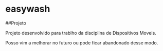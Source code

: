 # easywash

##Projeto

Projeto desenvolvido para trablho da disciplina de Dispositivos Moveis.

Posso vim a melhorar no futuro ou pode ficar abandonado desse modo.
